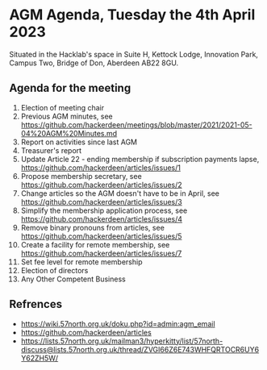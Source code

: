 # AGM Agenda, Tuesday the 4th April 2023 

Situated in the Hacklab's space in Suite H, Kettock Lodge, Innovation Park, Campus Two, Bridge of Don, Aberdeen AB22 8GU.


## Agenda for the meeting

1. Election of meeting chair
2. Previous AGM minutes, see https://github.com/hackerdeen/meetings/blob/master/2021/2021-05-04%20AGM%20Minutes.md
3. Report on activities since last AGM
4. Treasurer's report
5. Update Article 22 - ending membership if subscription payments lapse, https://github.com/hackerdeen/articles/issues/1
6. Propose membership secretary, see https://github.com/hackerdeen/articles/issues/2
7. Change articles so the AGM doesn't have to be in April, see https://github.com/hackerdeen/articles/issues/3
8. Simplify the membership application process, see https://github.com/hackerdeen/articles/issues/4
9. Remove binary pronouns from articles, see https://github.com/hackerdeen/articles/issues/5
10. Create a facility for remote membership, see https://github.com/hackerdeen/articles/issues/7
11. Set fee level for remote membership
13. Election of directors
14. Any Other Competent Business



## Refrences
* https://wiki.57north.org.uk/doku.php?id=admin:agm_email
* https://github.com/hackerdeen/articles
* https://lists.57north.org.uk/mailman3/hyperkitty/list/57north-discuss@lists.57north.org.uk/thread/ZVGI66Z6E743WHFQRTOCR6UY6Y62ZH5W/
